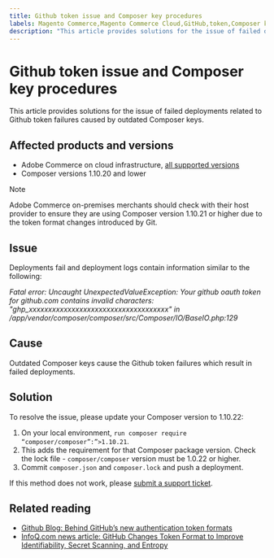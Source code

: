 ```yaml
---
title: Github token issue and Composer key procedures
labels: Magento Commerce,Magento Commerce Cloud,GitHub,token,Composer key,troubleshooting,failed deployment,fail,Git,Adobe Commerce,cloud infrastructure,on-premises
description: "This article provides solutions for the issue of failed deployments related to Github token failures caused by outdated Composer keys."
---
```


# Github token issue and Composer key procedures

This article provides solutions for the issue of failed deployments related to Github token failures caused by outdated Composer keys.

## Affected products and versions

* Adobe Commerce on cloud infrastructure, [all supported versions](https://magento.com/sites/default/files/magento-software-lifecycle-policy.pdf)
* Composer versions 1.10.20 and lower

>[!NOTE]
>
>Adobe Commerce on-premises merchants should check with their host provider to ensure they are using Composer version 1.10.21 or higher due to the token format changes introduced by Git.

## Issue

Deployments fail and deployment logs contain information similar to the following:

*Fatal error: Uncaught UnexpectedValueException: Your github oauth token for github.com contains invalid characters: "ghp_xxxxxxxxxxxxxxxxxxxxxxxxxxxxxxxxxxxx" in /app/vendor/composer/composer/src/Composer/IO/BaseIO.php:129*

## Cause

Outdated Composer keys cause the Github token failures which result in failed deployments.

## Solution

To resolve the issue, please update your Composer version to 1.10.22:

1. On your local environment, `run composer require “composer/composer”:”>1.10.21`.
1. This adds the requirement for that Composer package version. Check the lock file - `composer/composer` version must be 1.0.22 or higher.
1. Commit `composer.json` and `composer.lock` and push a deployment.

If this method does not work, please [submit a support ticket](https://support.magento.com/hc/en-us/articles/360000913794#submit-ticket).

## Related reading

* [Github Blog: Behind GitHub’s new authentication token formats](https://github.blog/2021-04-05-behind-githubs-new-authentication-token-formats/)
* [InfoQ.com news article: GitHub Changes Token Format to Improve Identifiability, Secret Scanning, and Entropy](https://www.infoq.com/news/2021/04/github-new-token-format/) 

